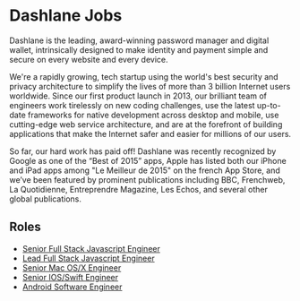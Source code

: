 Dashlane Jobs
=============

Dashlane is the leading, award-winning password manager and digital wallet, intrinsically designed to make identity and payment simple and secure on every website and every device.

We're a rapidly growing, tech startup using the world's best security and privacy architecture to simplify the lives of more than 3 billion Internet users worldwide. Since our first product launch in 2013, our brilliant team of engineers work tirelessly on new coding challenges, use the latest up-to-date frameworks for native development across desktop and mobile, use cutting-edge web service architecture, and are at the forefront of building applications that make the Internet safer and easier for millions of our users.

So far, our hard work has paid off! Dashlane was recently recognized by Google as one of the “Best of 2015” apps, Apple has listed both our iPhone and iPad apps among "Le Meilleur de 2015" on the french App Store, and we’ve been featured by prominent publications including BBC, Frenchweb, La Quotidienne, Entreprendre Magazine, Les Echos, and several other global publications.

Roles
-----
* [Senior Full Stack Javascript Engineer](Senior-Full-Stack-Javascript-Engineer.md)
* [Lead Full Stack Javascript Engineer](Lead-Full-Stack-Javascript-Engineer.md)
* [Senior Mac OS/X Engineer](Senior-Mac-OSX-Engineer.md)
* [Senior IOS/Swift Engineer](Senior-IOS-Swift-Engineer.md)
* [Android Software Engineer](Android-Software-Engineer.md)

